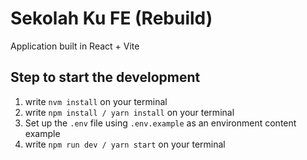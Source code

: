 # Sekolah Ku FE (Rebuild)

Application built in React + Vite

## Step to start the development
1. write ```nvm install``` on your terminal
2. write ```npm install / yarn install``` on your terminal
3. Set up the ``.env`` file using ``.env.example`` as an environment content example
4. write ```npm run dev / yarn start``` on your terminal
